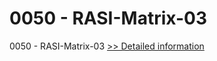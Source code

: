 # 0050 - RASI-Matrix-03
0050 - RASI-Matrix-03
[>> Detailed information](https://secure.shareit.com/shareit/product.html?productid=300915707&affiliateid=200057808)